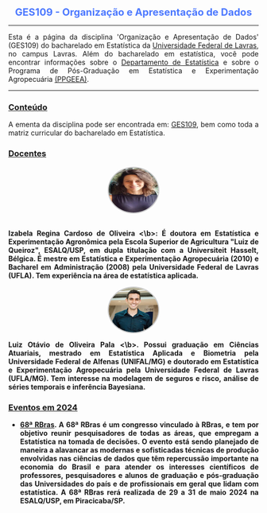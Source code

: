 
<center> 
<big> <big><B><font color="#4d79ff">
GES109 - Organização e Apresentação de Dados
 </font></B></big></big>
</center>


* * *

<p align="justify">
Esta é a página da disciplina 'Organização e Apresentação de Dados' (GES109) do bacharelado em Estatística da <a href="https://ufla.br/" target="_blank">Universidade Federal de Lavras</a>, no campus Lavras. Além do bacharelado em estatística, você pode encontrar informações sobre o <a href="http://www.des.ufla.br/" target="_blank">Departamento de Estatística</a> e sobre o Programa de Pós-Graduação em Estatística e Experimentação Agropecuária <a href="https://prpg.ufla.br/alternativo/estatistica/" target="_blank">(PPGEEA)</a>.
</p> 

* * *


### [Conteúdo](#)
<p align="justify">
A ementa da disciplina pode ser encontrada em: <a href="https://sig.ufla.br/modulos/publico/matrizes_curriculares/index.php" target="_blank">GES109</a>, bem como toda a matriz curricular do bacharelado em Estatística.
</p> 




### [Docentes](#)
<html lang="en">
<head>
  <meta charset="UTF-8">
  <meta name="viewport" content="width=device-width, initial-scale=1.0">
  <style>
    .oval {
      border-radius: 50%;
      display: block;
      margin: 0 auto;
      border: 2px solid #ccc; 
    }
    
  </style>
</head>
<body>
<a href="http://lattes.cnpq.br/3989787989553183" target="_blank">
<img class="oval" src="https://raw.githubusercontent.com/luizpala1/GES109/main/_layouts/figuras/izabela.jpg" alt="" width="100" height="90">
  <br> <!--  -->
</a>
<p align="justify">
<b> Izabela Regina Cardoso de Oliveira <\b>: É doutora em Estatística e Experimentação Agronômica pela Escola Superior de Agricultura "Luiz de Queiroz", ESALQ/USP, em dupla titulação com a Universiteit Hasselt, Bélgica. É mestre em Estatística e Experimentação Agropecuária (2010) e Bacharel em Administração (2008) pela Universidade Federal de Lavras (UFLA). Tem experiência na área de estatística aplicada.
</p>

 
<a href="http://lattes.cnpq.br/5770791208849986" target="_blank">
<img class="oval" src="https://raw.githubusercontent.com/luizpala1/GES109/main/_layouts/figuras/luizOtavio.jpg" alt="" width="100" height="90">
 </a>

<p align="justify">
<b> Luiz Otávio de Oliveira Pala <\b>. Possui graduação em Ciências Atuariais, mestrado em Estatística Aplicada e Biometria pela Universidade Federal de Alfenas (UNIFAL/MG) e doutorado em Estatística e Experimentação Agropecuária pela Universidade Federal de Lavras (UFLA/MG). Tem interesse na modelagem de seguros e risco, análise de séries temporais e inferência Bayesiana. 
</p>

</body>
</html>


### [Eventos em 2024](#)

- <p align="justify">  <a href="https://68rbras.com.br/" target="_blank">68ª RBras</a>. A 68ª RBras é um congresso vinculado à RBras, e tem por objetivo reunir pesquisadores de todas as áreas, que empregam a Estatística na tomada de decisões. O evento está sendo planejado de maneira a alavancar as modernas e sofisticadas técnicas de produção envolvidas nas ciências de dados que têm repercussão importante na economia do Brasil e para atender os interesses científicos de professores, pesquisadores e alunos de graduação e pós-graduação das Universidades do país e de profissionais em geral que lidam com estatística. A 68ª RBras rerá realizada de 29 a 31 de maio 2024 na ESALQ/USP, em Piracicaba/SP.</p>



